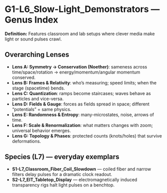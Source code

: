 # G1-L6_Slow-Light_Demonstrators — Genus Index
**Definition:** Features classroom and lab setups where clever media make light or sound pulses crawl.

## Overarching Lenses

- **Lens A: Symmetry -> Conservation (Noether)**: sameness across time/space/rotation → energy/momentum/angular momentum conserved.
- **Lens B: Frames & Relativity**: who’s measuring; speed limits; when the stage (spacetime) bends.
- **Lens C: Quantization**: ramps become staircases; waves behave as particles and vice-versa.
- **Lens D: Fields & Gauge**: forces as fields spread in space; different “potentials” = same physics.
- **Lens E: Randomness & Entropy**: many-microstates, noise, arrows of time.
- **Lens F: Scale & Renormalization**: what matters changes with zoom; universal behavior emerges.
- **Lens G: Topology & Phases**: protected counts (knots/holes) that survive deformations.

## Species (L7) — everyday exemplars
- **S1-L7_Classroom_Fiber_Coil_Slowdown** — coiled fiber and narrow filters delay pulses for a dramatic clock readout.
- **S2-L7_EIT_Tabletop_Display** — electromagnetically induced transparency rigs halt light pulses on a benchtop.
